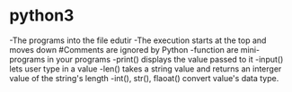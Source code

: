 # python3
-The programs into the file edutir
-The execution starts at the top and moves down
#Comments are ignored by Python
-function are mini-programs in your programs
-print() displays the value passed to it
-input() lets user type in a value
-len() takes a string value and returns an interger value of the string's length
-int(), str(), flaoat() convert value's data type. 
